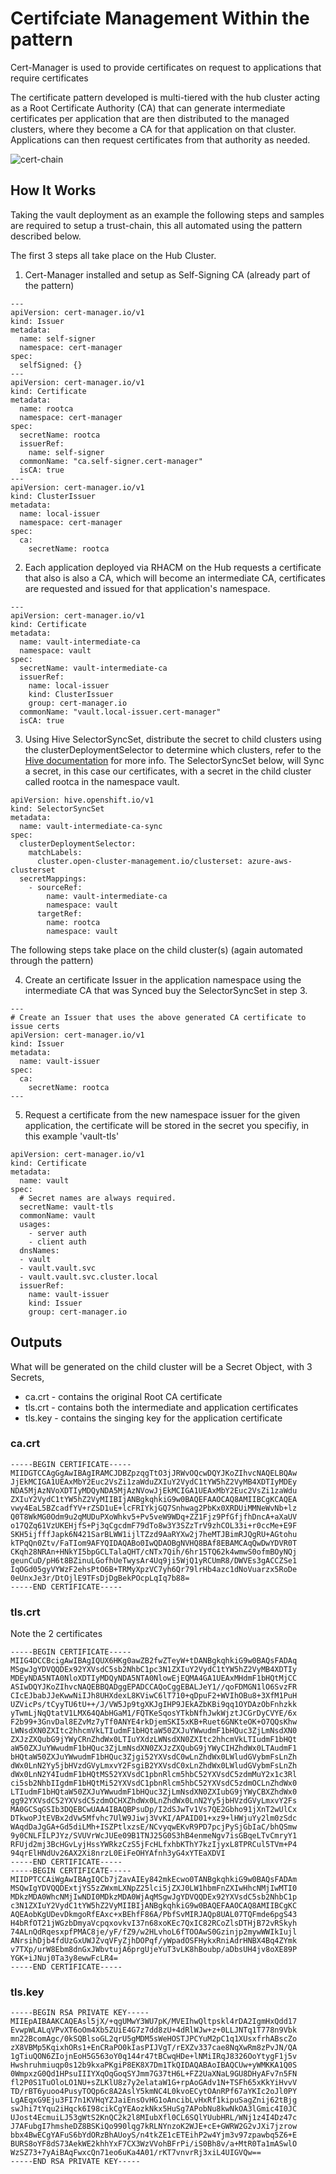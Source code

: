 # Certifciate Management Within the pattern
Cert-Manager is used to provide certificates on request to applications that require certificates

The certificate pattern developed is multi-tiered with the hub cluster acting as a Root Certificate Authority (CA) that can generate intermediate certificates per application that are then distributed to the managed clusters, where they become a CA for that application on that cluster. Applications can then request certificates from that authority as needed.

![cert-chain](cert-chain.png "Certificate Chain Pattern in use")

## How It Works
Taking the vault deployment as an example the following steps and samples are required to setup a trust-chain, this all automated using the pattern described below.

The first 3 steps all take place on the Hub Cluster.

1. Cert-Manager installed and setup as Self-Signing CA (already part of the pattern)
```
---
apiVersion: cert-manager.io/v1
kind: Issuer
metadata:
  name: self-signer
  namespace: cert-manager
spec:
  selfSigned: {}
---
apiVersion: cert-manager.io/v1
kind: Certificate
metadata:
  name: rootca
  namespace: cert-manager
spec:
  secretName: rootca
  issuerRef:
    name: self-signer
  commonName: "ca.self-signer.cert-manager"
  isCA: true
---  
apiVersion: cert-manager.io/v1
kind: ClusterIssuer
metadata:
  name: local-issuer
  namespace: cert-manager
spec:
  ca:
    secretName: rootca  
```

2. Each application deployed via RHACM on the Hub requests a certificate that also is also a CA, which will become an intermediate CA, certificates are requested and issued for that application's namespace.

```
---
apiVersion: cert-manager.io/v1
kind: Certificate
metadata:
  name: vault-intermediate-ca
  namespace: vault
spec:
  secretName: vault-intermediate-ca
  issuerRef:
    name: local-issuer
    kind: ClusterIssuer
    group: cert-manager.io
  commonName: "vault.local-issuer.cert-manager"
  isCA: true
```

3. Using Hive SelectorSyncSet, distribute the secret to child clusters using the clusterDeploymentSelector to determine which clusters, refer to the [Hive documentation] for more info.
The SelectorSyncSet below, will Sync a secret, in this case our certificates, with a secret in the child cluster called rootca in the namespace vault.

```
apiVersion: hive.openshift.io/v1
kind: SelectorSyncSet
metadata:
  name: vault-intermediate-ca-sync
spec:
  clusterDeploymentSelector:
    matchLabels:
      cluster.open-cluster-management.io/clusterset: azure-aws-clusterset
  secretMappings:
    - sourceRef:
        name: vault-intermediate-ca
        namespace: vault
      targetRef:
        name: rootca
        namespace: vault 
```
[Hive documentation]: https://github.com/openshift/hive/blob/master/docs/syncset.md


The following steps take place on the child cluster(s) (again automated through the pattern)

4. Create an certificate Issuer in the application namespace using the intermediate CA that was Synced buy the SelectorSyncSet in step 3.
```
---
# Create an Issuer that uses the above generated CA certificate to issue certs
apiVersion: cert-manager.io/v1
kind: Issuer
metadata:
  name: vault-issuer
spec:
  ca:
    secretName: rootca
---
```

5. Request a certificate from the new namespace issuer for the given application, the certificate will be stored in the secret you specifiy, in this example 'vault-tls'

```
apiVersion: cert-manager.io/v1
kind: Certificate
metadata:
  name: vault
spec:
  # Secret names are always required.
  secretName: vault-tls
  commonName: vault
  usages:
    - server auth
    - client auth  
  dnsNames:
  - vault
  - vault.vault.svc
  - vault.vault.svc.cluster.local
  issuerRef:
    name: vault-issuer
    kind: Issuer
    group: cert-manager.io
```

## Outputs
What will be generated on the child cluster will be a Secret Object, with 3 Secrets,
- ca.crt - contains the original Root CA certificate
- tls.crt - contains both the intermediate and application certificates
- tls.key - contains the singing key for the application certificate

### ca.crt
```
-----BEGIN CERTIFICATE-----
MIIDGTCCAgGgAwIBAgIRAMCJDBZpzqgTtO3jJRWvOQcwDQYJKoZIhvcNAQELBQAw
JjEkMCIGA1UEAxMbY2Euc2VsZi1zaWduZXIuY2VydC1tYW5hZ2VyMB4XDTIyMDEy
NDA5MjAzNVoXDTIyMDQyNDA5MjAzNVowJjEkMCIGA1UEAxMbY2Euc2VsZi1zaWdu
ZXIuY2VydC1tYW5hZ2VyMIIBIjANBgkqhkiG9w0BAQEFAAOCAQ8AMIIBCgKCAQEA
vwy4EaL5BZcadfYV+rZSD1uE+lcFRIYkjGQ7Snhwag2PbKx0XRDUiMMNeWvNb+lz
Q0T8WkMG0Odm9u2qMUDuPXoWhkv5+Pv5veW9WDq+ZZ1Fjz9PfGfjfhDncA+aXaUV
o17QZq61VzUKEHjfS+Pj3qCgcdmF79dTo8w3Y3SZzTrV9zhCOL33i+r0ccMe+E9F
SKH5ijfffJapk6N421SarBLWW1ijlTZzd9AaRYXw2j7heMTJBimRJQgRU+AGtohu
kTPqQn0Ztv/FaTIom9AFYQIDAQABo0IwQDAOBgNVHQ8BAf8EBAMCAqQwDwYDVR0T
CKqh28NRAn+HNkYI5bpGCLTalaQHT/cNTx7Qih/6hr15TQ62k4wmwS0ofmBOyNQj
geunCuD/pH6t8BZinuLGofhUeTwysAr4Uq9ji5WjQ1yRCUmR8/DWVEs3gACCZSe1
IqOGd05gyVYWzF2ehsPtO6B+TRMyXpzVC7yh6Qr79lrHb4azc1dNoVuarzx5RoDe
0eUnxJe3r/DtOjlE9TFsDjDgBekPOcpLqIq7b88=
-----END CERTIFICATE-----
```
### tls.crt
Note the 2 certificates
```
-----BEGIN CERTIFICATE-----
MIIG4DCCBcigAwIBAgIQUX6HKg0awZB2fwZTeyW+tDANBgkqhkiG9w0BAQsFADAq
MSgwJgYDVQQDEx92YXVsdC5sb2NhbC1pc3N1ZXIuY2VydC1tYW5hZ2VyMB4XDTIy
MDEyNDA5NTA0NloXDTIyMDQyNDA5NTA0NlowEjEQMA4GA1UEAxMHdmF1bHQtMjCC
ASIwDQYJKoZIhvcNAQEBBQADggEPADCCAQoCggEBALJeY1//qoFDMGN1lO6SvzFR
CIcEJbabJJeKwwNiIJh8UHXdexL8KViwC6lT710+qDpuF2+WVIhOBu8+3XfM1PuH
UZVicPs/tCyyTU6tU++/J/VW5Jp9tgXKJgIHP9JEkAZbKBi9qq1OYDAzObFnhzkk
yTwmLjNqQtatV1LMX64QAbHGaM1/FQTKeSqosYTkbNfhJwkWjztJCGrDyCVYE/6x
F2b99+3GnvDal8EZvMz7yTf0ANYE4rkDjemSKI5xKB+Ruet6GNKteOK+O7QQsKhw
LWNsdXN0ZXItc2hhcmVkLTIudmF1bHQtaW50ZXJuYWwudmF1bHQuc3ZjLmNsdXN0
ZXJzZXQubG9jYWyCRnZhdWx0LTIuYXdzLWNsdXN0ZXItc2hhcmVkLTIudmF1bHQt
aW50ZXJuYWwudmF1bHQuc3ZjLmNsdXN0ZXJzZXQubG9jYWyCIHZhdWx0LTAudmF1
bHQtaW50ZXJuYWwudmF1bHQuc3Zjgi52YXVsdC0wLnZhdWx0LWludGVybmFsLnZh
dWx0LnN2Yy5jbHVzdGVyLmxvY2FsgiB2YXVsdC0xLnZhdWx0LWludGVybmFsLnZh
dWx0LnN2Y4IudmF1bHQtMS52YXVsdC1pbnRlcm5hbC52YXVsdC5zdmMuY2x1c3Rl
ci5sb2NhbIIgdmF1bHQtMi52YXVsdC1pbnRlcm5hbC52YXVsdC5zdmOCLnZhdWx0
LTIudmF1bHQtaW50ZXJuYWwudmF1bHQuc3ZjLmNsdXN0ZXIubG9jYWyCBXZhdWx0
gg92YXVsdC52YXVsdC5zdmOCHXZhdWx0LnZhdWx0LnN2Yy5jbHVzdGVyLmxvY2Fs
MA0GCSqGSIb3DQEBCwUAA4IBAQBPsuDp/I2dSJwTv1Vs7QE2Gbho91jXnT2wUlCx
DTkwoPJtEVBx2dVw5Mfvhc7UlW9Jiwj3VvKI/APAID01+xz9+lHWjuYy2lm0zSdc
WAqdDaJgGA+Gd5diLMh+ISZPtlxzsE/NCvyqwEKvR9PD7pcjPySjGbIaC/bhQSmw
9y0CNLFILPJYz/SVUVrWcJUEe09B1TNJ25G0S3hB4enmeNgv7isGBqeLTvCmryY1
RFUjd2mj3BcHGvLyjHssYWRkzCzS5jFcHLfxhbKThY7kzIjyxL8TPRCul5TVm+P4
94qrElHNdUv26AX2Xi8nrzL0EiFeOHYAfnh3yG4xYTEaXDVI
-----END CERTIFICATE-----
-----BEGIN CERTIFICATE-----
MIIDPTCCAiWgAwIBAgIQCb7jZavAIEy842mkEcwo0TANBgkqhkiG9w0BAQsFADAm
MSQwIgYDVQQDExtjYS5zZWxmLXNpZ25lci5jZXJ0LW1hbmFnZXIwHhcNMjIwMTI0
MDkzMDA0WhcNMjIwNDI0MDkzMDA0WjAqMSgwJgYDVQQDEx92YXVsdC5sb2NhbC1p
c3N1ZXIuY2VydC1tYW5hZ2VyMIIBIjANBgkqhkiG9w0BAQEFAAOCAQ8AMIIBCgKC
AQEAobKgUDevDkmgoRfEAxc+xBEhfF86A/PbfSvMIRJAQp8UAL07TQFmde6pgS43
H4bRfOT21jWGzbDmyaVcpqxovkvI37n68xoKEc7QxIC82RCoZlsDTHjB72vRSkyh
74ALnQdRqesxpfPMAC8je/yF/fZ9/w2HLvhoL6fTOOAwS0Gzinjp2mywWWIkIujl
ANrsihDjb4fdUzGxUWJZvqVFyZjhDOPqf/yWpadOSFHykxRniAdrHNBX4Bq4ZYmk
v7TXp/urW8Ebm8dnGxJWbvtujA6prgUjeYuT3vLK8hBoubp/aDbsUH4jv8oXE89P
YGK+iJNuj0Ta3y8ewwFcLR4=
-----END CERTIFICATE-----
```
### tls.key
```
-----BEGIN RSA PRIVATE KEY-----
MIIEpAIBAAKCAQEAsl5jX/+qgUMwY3WU7pK/MVEIhwQltpskl4rDA2IgmHxQdd17
EvwpWLALqVPvXT6oOm4Xb5ZUiE4G7z7dd8zU+4dRlWJw+z+0LLJNTq1T778n9Vbk
mn22BcomAgc/0kSQBlsoGL2qrU5gMDM5sWeHOSTJPCYuM2pC1q1XUsxfrhABscZo
zX8VBMp5KqixhORs1+EnCRaPO0kIasPIJVgT/rEXZv337cae8NqXwRm8zPvJN/QA
1gTiuQON6ZIojnEoH5G563oY0q144r47tBCwqHDe+lNMiIRqJ8326OoYtygF1j5v
Hwshruhmiuqp0s12b9kxaPKgiP8EK8X7Dm1TkQIDAQABAoIBAQCUw+yWMKKA1Q0S
0WmpxzG0Qd1HPsuIIIYXqOqGoqSYJmm7G37tH6L+FZ2UaXNaL9GU8DHyAFv7n5FN
fl2P0S1TuOloLO1NU+sZLKlU8z7y2elataW1G+rpAoGAdv1N+TSFh65xKkYiHvvV
TD/rBT6yuoo4PusyTOQp6c8A2AslY5kmNC4L0kvoECytOAnRPf67aYKIc2oJl0PY
LgAEqxG9Eju3FI7n1KVHqYZJaiEnsOvHG1oAncibLvHxRf1kipuSagZnij62tBjg
swJhi7tYqu2iHqck6I98cikCgYEAozkNkx5HuSg7APobNu8kwNkOA3lGmic4I0JC
UJost4EcmuiLJ53gWtS2KnQC2k2l8MIubXfl0CL6SQlYUubHRL/WNj1z4I4Dz47c
J7AFubgI7hmsheDZ8BSKiQo990lqg7kRLNYnzoK2WJE+cE+GWRW2G2vJXi7jzrow
bbx4BwECgYAFuS6bYdORzBhAUoyS/n4tkZE1cETEihP2w4Yjm3v97zpawbq5Z6+E
BURS8oYF8dS73AekWE2khhYxF7CX3WzVVohBFrPi/iS0Bh8v/a+MtR0Ta1mASwlO
WzSZ73+7yAiBAqFwxcQn71eo6uKa4A01/rKT7vnvrRj3xiL4UIGVQw==
-----END RSA PRIVATE KEY-----
```
